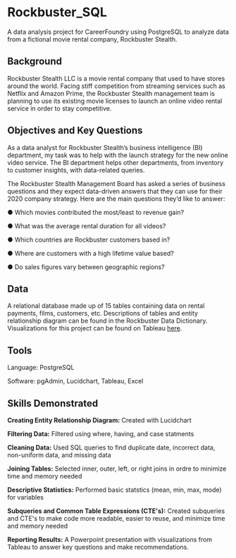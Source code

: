 # Rockbuster_SQL

A data analysis project for CareerFoundry using PostgreSQL to analyze data from a fictional movie rental company, Rockbuster Stealth. 

## Background 
Rockbuster Stealth LLC is a movie rental company that used to have stores around the
world. Facing stiff competition from streaming services such as Netflix and Amazon Prime, the Rockbuster Stealth management team is planning to use its existing movie licenses to launch an online video rental service in order to stay competitive.

## Objectives and Key Questions

As a data analyst for Rockbuster Stealth’s business intelligence (BI)
department, my task was to help with the launch strategy for the new online video service. The BI department helps other departments, from inventory to customer insights, with data-related queries. 

The Rockbuster Stealth Management Board has asked a series of business questions and
they expect data-driven answers that they can use for their 2020 company strategy. Here are
the main questions they’d like to answer:

  ● Which movies contributed the most/least to revenue gain?

  ● What was the average rental duration for all videos?

  ● Which countries are Rockbuster customers based in?

  ● Where are customers with a high lifetime value based?

  ● Do sales figures vary between geographic regions?

## Data 

A relational database made up of 15 tables containing data on rental payments, films, customers, etc. Descriptions of tables and entity relationship diagram can be found in the Rockbuster Data Dictionary. Visualizations for this project can be found on Tableau [here](https://public.tableau.com/app/profile/brittney.gross/viz/Top10Customers_16880693356870/Sheet1). 

## Tools 

Language: PostgreSQL

Software: pgAdmin, Lucidchart, Tableau, Excel 

## Skills Demonstrated 

**Creating Entity Relationship Diagram:** Created with Lucidchart 

**Filtering Data:** Filtered using where, having, and case statments 

**Cleaning Data:** Used SQL queries to find duplicate date, incorrect data, non-uniform data, and missing data 

**Joining Tables:** Selected inner, outer, left, or right joins in ordre to minimize time and memory needed 

**Descriptive Statistics:** Performed basic statstics (mean, min, max, mode) for variables 

**Subqueries and Common Table Expressions (CTE's):** Created subqueries and CTE's to make code more readable, easier to reuse, and minimize time and memory needed 

**Reporting Results:** A Powerpoint presentation with visualizations from Tableau to answer key questions and make recommendations. 
